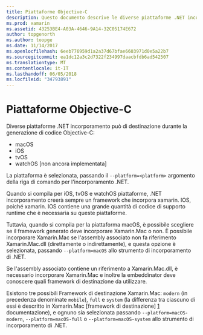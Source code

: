 ```yaml
---
title: Piattaforme Objective-C
description: Questo documento descrive le diverse piattaforme .NET incorporamento possono avere come destinazione quando si lavora con codice Objective-C. Viene descritto macOS, iOS, tvOS e watchOS.
ms.prod: xamarin
ms.assetid: 43253BE4-A03A-4646-9A14-32C05174E672
author: topgenorth
ms.author: toopge
ms.date: 11/14/2017
ms.openlocfilehash: 6eeb776959d1a2a37d67bfae6603971d0e5a22b7
ms.sourcegitcommit: ea1dc12a3c2d7322f234997daacbfdb6ad542507
ms.translationtype: MT
ms.contentlocale: it-IT
ms.lasthandoff: 06/05/2018
ms.locfileid: "34793891"
---
```

# <a name="objective-c-platforms"></a>Piattaforme Objective-C

Diverse piattaforme .NET incorporamento può di destinazione durante la generazione di codice Objective-C:

* macOS
* iOS
* tvOS
* watchOS [non ancora implementata]

La piattaforma è selezionata, passando il `--platform=<platform>` argomento della riga di comando per l'incorporamento .NET.

Quando si compila per iOS, tvOS e watchOS piattaforme, .NET incorporamento creerà sempre un framework che incorpora xamarin. IOS, poiché xamarin. IOS contiene una grande quantità di codice di supporto runtime che è necessaria su queste piattaforme.

Tuttavia, quando si compila per la piattaforma macOS, è possibile scegliere se il framework generato deve incorporare Xamarin.Mac o non. È possibile incorporare Xamarin.Mac se l'assembly associato non fa riferimento Xamarin.Mac.dll (direttamente o indirettamente), e questa opzione è selezionata, passando `--platform=macOS` allo strumento di incorporamento di .NET.

Se l'assembly associato contiene un riferimento a Xamarin.Mac.dll, è necessario incorporare Xamarin.Mac e inoltre la embeddinator deve conoscere quali framework di destinazione da utilizzare.

Esistono tre possibili Framework di destinazione Xamarin.Mac: `modern` (in precedenza denominate `mobile`), `full` e `system` (la differenza tra ciascuno di essi è descritto in Xamarin.Mac [framework di destinazione] [ 1] documentazione), e ognuno sia selezionata passando `--platform=macOS-modern`, `--platform=macOS-full` o `--platform=macOS-system` allo strumento di incorporamento di .NET.

[1]: ~/mac/platform/target-framework.md
